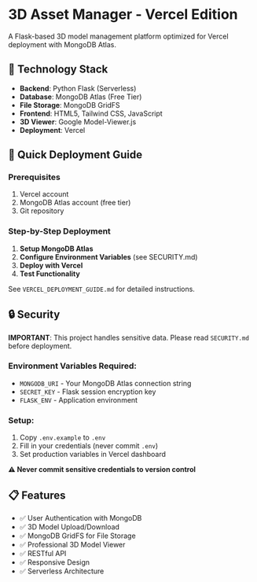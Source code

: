 # 3D Asset Manager - Vercel Edition

A Flask-based 3D model management platform optimized for Vercel deployment with MongoDB Atlas.

## 🔧 Technology Stack

- **Backend**: Python Flask (Serverless)
- **Database**: MongoDB Atlas (Free Tier)
- **File Storage**: MongoDB GridFS
- **Frontend**: HTML5, Tailwind CSS, JavaScript
- **3D Viewer**: Google Model-Viewer.js
- **Deployment**: Vercel

## 🚀 Quick Deployment Guide

### Prerequisites
1. Vercel account
2. MongoDB Atlas account (free tier)
3. Git repository

### Step-by-Step Deployment

1. **Setup MongoDB Atlas**
2. **Configure Environment Variables** (see SECURITY.md)
3. **Deploy with Vercel**
4. **Test Functionality**

See `VERCEL_DEPLOYMENT_GUIDE.md` for detailed instructions.

## 🔒 Security

**IMPORTANT**: This project handles sensitive data. Please read `SECURITY.md` before deployment.

### Environment Variables Required:
- `MONGODB_URI` - Your MongoDB Atlas connection string
- `SECRET_KEY` - Flask session encryption key
- `FLASK_ENV` - Application environment

### Setup:
1. Copy `.env.example` to `.env`
2. Fill in your credentials (never commit `.env`)
3. Set production variables in Vercel dashboard

**⚠️ Never commit sensitive credentials to version control**

## 📋 Features

- ✅ User Authentication with MongoDB
- ✅ 3D Model Upload/Download
- ✅ MongoDB GridFS for File Storage
- ✅ Professional 3D Model Viewer
- ✅ RESTful API
- ✅ Responsive Design
- ✅ Serverless Architecture

